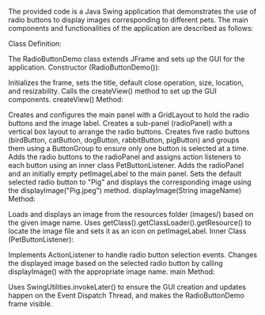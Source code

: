 The provided code is a Java Swing application that demonstrates the use of radio buttons to display images corresponding to different pets. The main components and functionalities of the application are described as follows:

Class Definition:

The RadioButtonDemo class extends JFrame and sets up the GUI for the application.
Constructor (RadioButtonDemo()):

Initializes the frame, sets the title, default close operation, size, location, and resizability.
Calls the createView() method to set up the GUI components.
createView() Method:

Creates and configures the main panel with a GridLayout to hold the radio buttons and the image label.
Creates a sub-panel (radioPanel) with a vertical box layout to arrange the radio buttons.
Creates five radio buttons (birdButton, catButton, dogButton, rabbitButton, pigButton) and groups them using a ButtonGroup to ensure only one button is selected at a time.
Adds the radio buttons to the radioPanel and assigns action listeners to each button using an inner class PetButtonListener.
Adds the radioPanel and an initially empty petImageLabel to the main panel.
Sets the default selected radio button to "Pig" and displays the corresponding image using the displayImage("Pig.jpeg") method.
displayImage(String imageName) Method:

Loads and displays an image from the resources folder (images/) based on the given image name.
Uses getClass().getClassLoader().getResource() to locate the image file and sets it as an icon on petImageLabel.
Inner Class (PetButtonListener):

Implements ActionListener to handle radio button selection events.
Changes the displayed image based on the selected radio button by calling displayImage() with the appropriate image name.
main Method:

Uses SwingUtilities.invokeLater() to ensure the GUI creation and updates happen on the Event Dispatch Thread, and makes the RadioButtonDemo frame visible.

